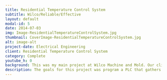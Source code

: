 ```yaml
---
title: Residential Temperature Control System
subtitle: Wilco/Reliable/Effective 
layout: default
modal-id: 5
date: 2014-07-03
img: Image-ResidentialTemperatureControlSystem.jpg
thumbnail: CoverImage-ResidentialTemperatureControlSystem.jpg
alt: image-alt
project-date: Electrical Engineering
client: Residential Temperature Control System
category: Complete
youtube_h: 0
background: This was my main project at Wilco Machine and Mold. Our client needed a way to control and monitor the temperature of 3 units and the heat should decrease at night to save energy. 
description: The goals for this project was program a PLC that gathers temperature data from the boiler and the outside of each units to control the three valves for each room and the boiler valve. The user should be able to set the temperature of each unit and also be able to set the value of the drop in temperature at night. The controls were kept simple by monitoring the temperature with time de-bouncing to decide when to turn on and off the relays that were controlling the valves. From the user interface, you can change all the variables to get the optimal setting you want. The outside temperature data was used to automatically adjust the boiler temperature change rate, according to the weather outside. This let us decrease the over and undershoot in the boiler temperature and thus decrease the over and undershoot of individual apartment. This was a great project that taught me PLC programming, electrical wiring, user experience and a little bit of controls algorithm and the real life problems that comes with it.
---
```

